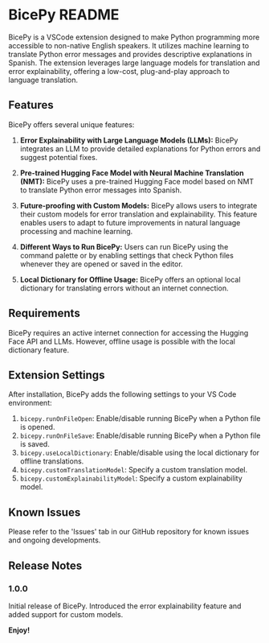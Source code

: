 # BicePy README

BicePy is a VSCode extension designed to make Python programming more accessible to non-native English speakers. It utilizes machine learning to translate Python error messages and provides descriptive explanations in Spanish. The extension leverages large language models for translation and error explainability, offering a low-cost, plug-and-play approach to language translation.

## Features

BicePy offers several unique features:

1. **Error Explainability with Large Language Models (LLMs):** BicePy integrates an LLM to provide detailed explanations for Python errors and suggest potential fixes.

2. **Pre-trained Hugging Face Model with Neural Machine Translation (NMT):** BicePy uses a pre-trained Hugging Face model based on NMT to translate Python error messages into Spanish. 

3. **Future-proofing with Custom Models:** BicePy allows users to integrate their custom models for error translation and explainability. This feature enables users to adapt to future improvements in natural language processing and machine learning.

4. **Different Ways to Run BicePy:** Users can run BicePy using the command palette or by enabling settings that check Python files whenever they are opened or saved in the editor.

5. **Local Dictionary for Offline Usage:** BicePy offers an optional local dictionary for translating errors without an internet connection.

## Requirements

BicePy requires an active internet connection for accessing the Hugging Face API and LLMs. However, offline usage is possible with the local dictionary feature.

## Extension Settings

After installation, BicePy adds the following settings to your VS Code environment:

1. `bicepy.runOnFileOpen`: Enable/disable running BicePy when a Python file is opened.
2. `bicepy.runOnFileSave`: Enable/disable running BicePy when a Python file is saved.
3. `bicepy.useLocalDictionary`: Enable/disable using the local dictionary for offline translations.
4. `bicepy.customTranslationModel`: Specify a custom translation model.
5. `bicepy.customExplainabilityModel`: Specify a custom explainability model.

## Known Issues

Please refer to the 'Issues' tab in our GitHub repository for known issues and ongoing developments.

## Release Notes

### 1.0.0

Initial release of BicePy.
Introduced the error explainability feature and added support for custom models.

**Enjoy!**